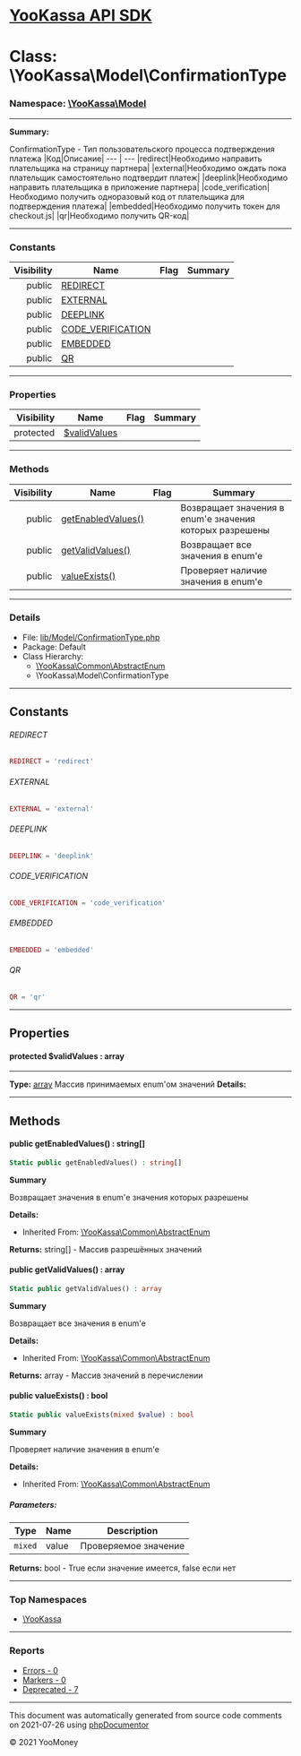 # [YooKassa API SDK](../home.md)

# Class: \YooKassa\Model\ConfirmationType
### Namespace: [\YooKassa\Model](../namespaces/yookassa-model.md)
---
**Summary:**

ConfirmationType - Тип пользовательского процесса подтверждения платежа
|Код|Описание|
--- | ---
|redirect|Необходимо направить плательщика на страницу партнера|
|external|Необходимо ождать пока плательщик самостоятельно подтвердит платеж|
|deeplink|Необходимо направить плательщика в приложение партнера|
|code_verification|Необходимо получить одноразовый код от плательщика для подтверждения платежа|
|embedded|Необходимо получить токен для checkout.js|
|qr|Необходимо получить QR-код|

---
### Constants
| Visibility | Name | Flag | Summary |
| ----------:| ---- | ---- | ------- |
| public | [REDIRECT](../classes/YooKassa-Model-ConfirmationType.md#constant_REDIRECT) |  |  |
| public | [EXTERNAL](../classes/YooKassa-Model-ConfirmationType.md#constant_EXTERNAL) |  |  |
| public | [DEEPLINK](../classes/YooKassa-Model-ConfirmationType.md#constant_DEEPLINK) |  |  |
| public | [CODE_VERIFICATION](../classes/YooKassa-Model-ConfirmationType.md#constant_CODE_VERIFICATION) |  |  |
| public | [EMBEDDED](../classes/YooKassa-Model-ConfirmationType.md#constant_EMBEDDED) |  |  |
| public | [QR](../classes/YooKassa-Model-ConfirmationType.md#constant_QR) |  |  |
---
### Properties
| Visibility | Name | Flag | Summary |
| ----------:| ---- | ---- | ------- |
| protected | [$validValues](../classes/YooKassa-Model-ConfirmationType.md#property_validValues) |  |  |
---
### Methods
| Visibility | Name | Flag | Summary |
| ----------:| ---- | ---- | ------- |
| public | [getEnabledValues()](../classes/YooKassa-Common-AbstractEnum.md#method_getEnabledValues) |  | Возвращает значения в enum'е значения которых разрешены |
| public | [getValidValues()](../classes/YooKassa-Common-AbstractEnum.md#method_getValidValues) |  | Возвращает все значения в enum'e |
| public | [valueExists()](../classes/YooKassa-Common-AbstractEnum.md#method_valueExists) |  | Проверяет наличие значения в enum'e |
---
### Details
* File: [lib/Model/ConfirmationType.php](../../lib/Model/ConfirmationType.php)
* Package: Default
* Class Hierarchy: 
  * [\YooKassa\Common\AbstractEnum](../classes/YooKassa-Common-AbstractEnum.md)
  * \YooKassa\Model\ConfirmationType
---
## Constants
<a name="constant_REDIRECT" class="anchor"></a>
###### REDIRECT
```php
REDIRECT = 'redirect'
```


<a name="constant_EXTERNAL" class="anchor"></a>
###### EXTERNAL
```php
EXTERNAL = 'external'
```


<a name="constant_DEEPLINK" class="anchor"></a>
###### DEEPLINK
```php
DEEPLINK = 'deeplink'
```


<a name="constant_CODE_VERIFICATION" class="anchor"></a>
###### CODE_VERIFICATION
```php
CODE_VERIFICATION = 'code_verification'
```


<a name="constant_EMBEDDED" class="anchor"></a>
###### EMBEDDED
```php
EMBEDDED = 'embedded'
```


<a name="constant_QR" class="anchor"></a>
###### QR
```php
QR = 'qr'
```


---
## Properties
<a name="property_validValues"></a>
#### protected $validValues : array
---
**Type:** <a href="../array"><abbr title="array">array</abbr></a>
Массив принимаемых enum&#039;ом значений
**Details:**



---
## Methods
<a name="method_getEnabledValues" class="anchor"></a>
#### public getEnabledValues() : string[]

```php
Static public getEnabledValues() : string[]
```

**Summary**

Возвращает значения в enum'е значения которых разрешены

**Details:**
* Inherited From: [\YooKassa\Common\AbstractEnum](../classes/YooKassa-Common-AbstractEnum.md)

**Returns:** string[] - Массив разрешённых значений


<a name="method_getValidValues" class="anchor"></a>
#### public getValidValues() : array

```php
Static public getValidValues() : array
```

**Summary**

Возвращает все значения в enum'e

**Details:**
* Inherited From: [\YooKassa\Common\AbstractEnum](../classes/YooKassa-Common-AbstractEnum.md)

**Returns:** array - Массив значений в перечислении


<a name="method_valueExists" class="anchor"></a>
#### public valueExists() : bool

```php
Static public valueExists(mixed $value) : bool
```

**Summary**

Проверяет наличие значения в enum'e

**Details:**
* Inherited From: [\YooKassa\Common\AbstractEnum](../classes/YooKassa-Common-AbstractEnum.md)
##### Parameters:
| Type | Name | Description |
| ---- | ---- | ----------- |
| <code lang="php">mixed</code> | value  | Проверяемое значение |

**Returns:** bool - True если значение имеется, false если нет



---

### Top Namespaces

* [\YooKassa](../namespaces/yookassa.md)

---

### Reports
* [Errors - 0](../reports/errors.md)
* [Markers - 0](../reports/markers.md)
* [Deprecated - 7](../reports/deprecated.md)

---

This document was automatically generated from source code comments on 2021-07-26 using [phpDocumentor](http://www.phpdoc.org/)

&copy; 2021 YooMoney